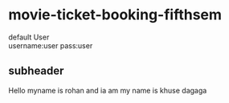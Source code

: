 # movie-ticket-booking-fifthsem


default User    
username:user
pass:user

## subheader
Hello
myname is rohan and ia am
my name is khuse
dagaga
